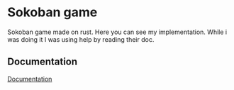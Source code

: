 
# Sokoban game

Sokoban game made on rust. Here you can see my implementation. While i was doing it I was using help by reading their doc. 


## Documentation

[Documentation](https://sokoban.iolivia.me/c01-00-intro)

